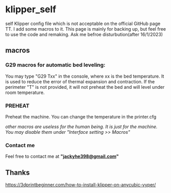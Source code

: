 # klipper_self
self Klipper config file which is not acceptable on the official GitHub page TT. I add some macros to it. 
This page is mainly for backing up, but feel free to use the code and remaking. Ask me befroe disturbution(after 16/1/2023)

## macros
### G29 macros for automatic bed leveling:

You may type "G29 Txx" in the console, where xx is the bed temperature. It is used to reduce the error of thermal expansion and contraction. 
If the perimeter "T" is not provided, it will not preheat the bed and will level under room temperature.

### PREHEAT
Preheat the machine. You can change the temperature in the printer.cfg

*other macros are useless for the human being. It is just for the machine. You may disable them under "Interface setting >> Macros"*

### Contact me
Feel free to contact me at **"jackyhe398@gmail.com"**

## Thanks
https://3dprintbeginner.com/how-to-install-klipper-on-anycubic-vyper/
